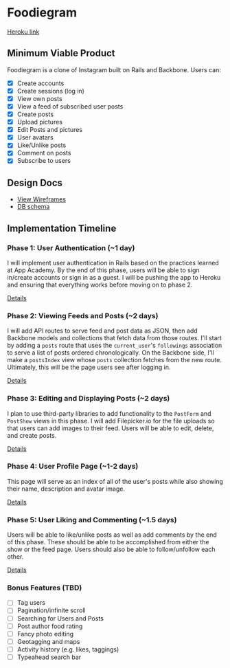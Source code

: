 # Foodiegram

[Heroku link][heroku]

[heroku]: http://foodiegram.herokuapp.com/

## Minimum Viable Product
Foodiegram is a clone of Instagram built on Rails and Backbone. Users can:

<!-- This is a Markdown checklist. Use it to keep track of your progress! -->

- [x] Create accounts
- [x] Create sessions (log in)
- [x] View own posts
- [x] View a feed of subscribed user posts
- [x] Create posts
- [x] Upload pictures
- [x] Edit Posts and pictures
- [x] User avatars
- [x] Like/Unlike posts
- [x] Comment on posts
- [x] Subscribe to users

## Design Docs
* [View Wireframes][views]
* [DB schema][schema]

[views]: ./docs/views.md
[schema]: ./docs/schema.md

## Implementation Timeline

### Phase 1: User Authentication (~1 day)
I will implement user authentication in Rails based on the practices learned at App Academy. By the end of this phase, users will be able to sign in/create accounts or sign in as a guest. I will be pushing the app to Heroku and ensuring that everything works before moving on
to phase 2.

[Details][phase-one]

### Phase 2: Viewing Feeds and Posts (~2 days)
I will add API routes to serve feed and post data as JSON, then add Backbone models and collections that fetch data from those routes. I'll start by adding a `posts` route that uses the `current_user`'s `followings` association to serve a list of posts ordered chronologically. On the Backbone side, I'll make a `postsIndex` view whose `posts` collection fetches from the new route. Ultimately, this will be the page users see after logging in.


[Details][phase-two]

### Phase 3: Editing and Displaying Posts (~2 days)
I plan to use third-party libraries to add functionality to the `PostForm` and
`PostShow` views in this phase. I will add Filepicker.io for the file uploads so that users can add images to their feed. Users will be able to edit, delete, and create posts.

[Details][phase-three]

### Phase 4: User Profile Page (~1-2 days)
This page will serve as an index of all of the user's posts while also showing their name, description and avatar image.

[Details][phase-four]

### Phase 5: User Liking and Commenting (~1.5 days)
Users will be able to like/unlike posts as well as add comments by the end of this phase. These should be able to be accomplished from either the show or the feed page. Users should also be able to follow/unfollow each other.

[Details][phase-five]

### Bonus Features (TBD)
- [ ] Tag users
- [ ] Pagination/infinite scroll
- [ ] Searching for Users and Posts
- [ ] Post author food rating
- [ ] Fancy photo editing
- [ ] Geotagging and maps
- [ ] Activity history (e.g. likes, taggings)
- [ ] Typeahead search bar

[phase-one]: ./docs/phases/phase1.md
[phase-two]: ./docs/phases/phase2.md
[phase-three]: ./docs/phases/phase3.md
[phase-four]: ./docs/phases/phase4.md
[phase-five]: ./docs/phases/phase5.md
[phase-six]: ./docs/phases/phase6.md
